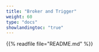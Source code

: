 ```yaml
---
title: "Broker and Trigger"
weight: 60
type: "docs"
showlandingtoc: "true"
---
```


{{% readfile file="README.md" %}}
